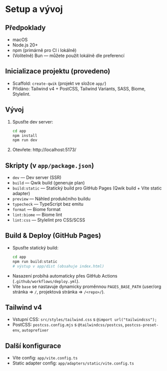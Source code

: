 # Setup a vývoj

## Předpoklady
- macOS
- Node.js 20+
- npm (primárně pro CI i lokálně)
- (Volitelně) Bun — můžete použít lokálně dle preferencí

## Inicializace projektu (provedeno)
- Scaffold: `create-qwik` (projekt ve složce `app/`)
- Přidáno: Tailwind v4 + PostCSS, Tailwind Variants, SASS, Biome, Stylelint.

## Vývoj
1. Spusťte dev server:
   ```sh
   cd app
   npm install
   npm run dev
   ```
2. Otevřete: http://localhost:5173/

## Skripty (v `app/package.json`)
- `dev` — Dev server (SSR)
- `build` — Qwik build (generuje plan)
- `build:static` — Statický build pro GitHub Pages (Qwik build + Vite static adapter)
- `preview` — Náhled produkčního buildu
- `typecheck` — TypeScript bez emitu
- `format` — Biome format
- `lint:biome` — Biome lint
- `lint:css` — Stylelint pro CSS/SCSS

## Build & Deploy (GitHub Pages)

- Spusťte statický build:
  ```sh
  cd app
  npm run build:static
  # výstup v app/dist (obsahuje index.html)
  ```
- Nasazení probíhá automaticky přes GitHub Actions (`.github/workflows/deploy.yml`).
- Vite `base` se nastavuje dynamicky proměnnou `PAGES_BASE_PATH` (user/org stránka => `/`, projektová stránka => `/<repo>/`).

## Tailwind v4
- Vstupní CSS: `src/styles/tailwind.css` s `@import url("tailwindcss");`
- PostCSS: `postcss.config.mjs` s `@tailwindcss/postcss`, `postcss-preset-env`, `autoprefixer`

## Další konfigurace
- Vite config: `app/vite.config.ts`
- Static adapter config: `app/adapters/static/vite.config.ts`

<!-- Blog byl odstraněn z projektu i dokumentace -->
